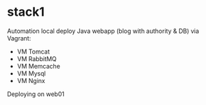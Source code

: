 # stack1
Automation local deploy Java webapp (blog with authority & DB) via Vagrant:
- VM Tomcat
- VM RabbitMQ
- VM Memcache
- VM Mysql
- VM Nginx

Deploying on web01
